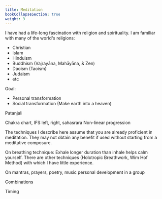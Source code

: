 ```yaml
---
title: Meditation
bookCollapseSection: true
weight: 3
---
```


I have had a life-long fascination with religion and spirituality. I
am familiar with many of the world's religions:

- Christian
- Islam
- Hinduism
- Buddhism (Vajrayāna, Mahāyāna, & Zen)
- Daoism (Taoism)
- Judaism
- etc

Goal:

- Personal transformation
- Social transformation (Make earth into a heaven)

Patanjali

Chakra chart, IFS
  left, right, sahasrara
  Non-linear progression

The techniques I describe here assume that you are already proficient
in meditation. They may not obtain any benefit if used without
starting from a meditative composure.

On breathing technique:
  Exhale longer duration than inhale helps calm yourself.
  There are other techniques (Holotropic Breathwork, Wim Hof Method) with which I have little experience.

On mantras, prayers, poetry, music
  personal development
  in a group

Combinations

Timing
